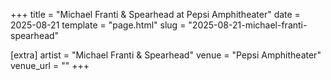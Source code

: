 +++
title = "Michael Franti & Spearhead at Pepsi Amphitheater"
date = 2025-08-21
template = "page.html"
slug = "2025-08-21-michael-franti-spearhead"

[extra]
artist = "Michael Franti & Spearhead"
venue = "Pepsi Amphitheater"
venue_url = ""
+++
